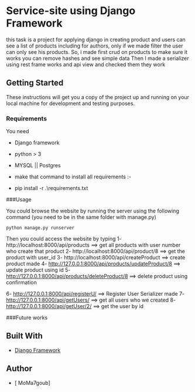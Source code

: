 # Service-site using Django Framework

this task is a project for applying django in creating product and users can see a list of products
including for authors, only if we made filter the user can only see his products.
So, i made first crud on products to make sure it works you can remove hashes and see simple data
Then I made a serializer using rest frame works and api view and checked them they work

## Getting Started

These instructions will get you a copy of the project up and running on your local machine for development and testing purposes.

### Requirements

You need

- Django framework
- python > 3
- MYSQL || Postgres

- make that command to install all requirements :-
- pip install -r .\requirements.txt

###Usage

You could browse the website by running the server using the following command
(you need to be in the same folder with manage.py)

```
python manage.py runserver
```

Then you could access the website by typing
1- http://localhost:8000/api/products ==> get all products with user number who create that product
2- http://localhost:8000/api/product/8 ==> get the product with user_id
3- http://localhost:8000/api/createProduct ==> create product made
4- http://127.0.0.1:8000/api/products/updateProduct/8 ==> update product using id
5- http://127.0.0.1:8000/api/products/deleteProduct/8 ==> delete product using confirmation

<!-- ///////////////////////////////////////////////////////////////////////////////////////// -->
<!-- i should here make a view for users but there is no time for now  -->

6- http://127.0.0.1:8000/api/registerU/ ==> Register User Serializer made
7- http://127.0.0.1:8000/api/getUsers/ ==> get all users who we created
8- http://127.0.0.1:8000/api/getUser/2/ ==> get the user by id

###Future works

## Built With

- [Django Framework]()

## Author

- [ MoMa7goub]
